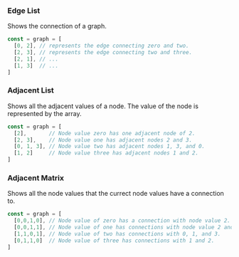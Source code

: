 ### Edge List
Shows the connection of a graph.
```javascript
const = graph = [
  [0, 2], // represents the edge connecting zero and two.
  [2, 3], // represents the edge connecting two and three.
  [2, 1], // ... 
  [1, 3]  // ... 
]
```

### Adjacent List
Shows all the adjacent values of a node. The value of the node is represented by the array.
```javascript
const = graph = [
  [2],       // Node value zero has one adjacent node of 2.
  [2, 3],    // Node value one has adjacent nodes 2 and 3.
  [0, 1, 3], // Node value two has adjacent nodes 1, 3, and 0.
  [1, 2]     // Node value three has adjacent nodes 1 and 2.
]
```

### Adjacent Matrix
Shows all the node values that the currect node values have a connection to.
```javascript
const = graph = [
  [0,0,1,0], // Node value of zero has a connection with node value 2.
  [0,0,1,1], // Node value of one has connections with node value 2 and 3.
  [1,1,0,1], // Node value of two has connections with 0, 1, and 3.
  [0,1,1,0]  // Node value of three has connections with 1 and 2.
]
```